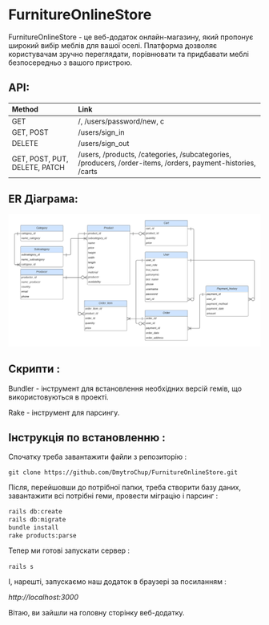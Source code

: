 # FurnitureOnlineStore

FurnitureOnlineStore - це веб-додаток онлайн-магазину, який пропонує широкий вибір меблів для вашої оселі. Платформа дозволяє користувачам зручно переглядати, порівнювати та придбавати меблі безпосередньо з вашого пристрою.

## API:

| Method                       | Link                                                                                                         |
|:-----------------------------|:-------------------------------------------------------------------------------------------------------------|
| GET                          | /, /users/password/new, c                                                                                    |
| GET, POST                    | /users/sign_in                                                                                               |
| DELETE                       | /users/sign_out                                                                                              |
| GET, POST, PUT, DELETE, PATCH | /users, /products, /categories, /subcategories, /producers, /order-items, /orders, payment-histories, /carts |
## ER Діаграма:
![ERD](https://github.com/DmytroChup/FurnitureOnlineStore/blob/main/er-diagram.png)

## Скрипти :
Bundler - інструмент для встановлення необхідних версій гемів, що використовуються в проекті.

Rake - інструмент для парсингу.

## Інструкція по встановленню : 

Спочатку треба завантажити файли з репозиторію :

```
git clone https://github.com/DmytroChup/FurnitureOnlineStore.git
```

Після, перейшовши до потрібної папки, треба створити базу даних,
завантажити всі потрібні геми, провести міграцію і парсинг : 
```
rails db:create
rails db:migrate
bundle install
rake products:parse
```

Тепер ми готові запускати сервер : 

```rails s```

І, нарешті, запускаємо наш додаток в браузері за посиланням : 

*http://localhost:3000*

Вітаю, ви зайшли на головну сторінку веб-додатку. 


